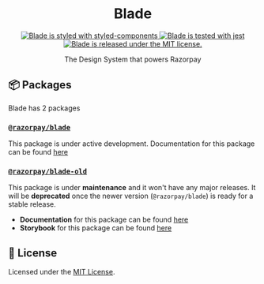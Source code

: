 <h1 align="center">
  Blade
</h1>
<p align="center">
  <a href="https://github.com/styled-components/styled-components">
    <img src="https://img.shields.io/badge/style-%F0%9F%92%85%20styled--components-orange.svg?colorB=daa357&colorA=db748e" alt="Blade is styled with styled-components" />
  </a>
  <a href="https://github.com/facebook/jest">
    <img src="https://jestjs.io/img/jest-badge.svg" alt="Blade is tested with jest" />
  </a>
  <a href="https://github.com/razorpay/blade/blob/master/LICENSE.md">
    <img src="https://img.shields.io/badge/license-MIT-blue.svg" alt="Blade is released under the MIT license." />
  </a>
</p>

<p align="center">
   The Design System that powers Razorpay
<p align="center">

## 📦 Packages
Blade has 2 packages
### [`@razorpay/blade`](https://github.com/razorpay/blade/tree/master/packages/blade)
This package is under active development. Documentation for this package can be found [here](https://master--61c19ee8d3d282003ac1d81c.chromatic.com)
### [`@razorpay/blade-old`](https://github.com/razorpay/blade/tree/master/packages/blade-old)
This package is under **maintenance** and it won't have any major releases. It will be **deprecated** once the newer version (`@razorpay/blade`) is ready for a stable release. 
- **Documentation** for this package can be found [here](https://github.com/razorpay/blade/blob/master/packages/blade-old/README.md)
- **Storybook** for this package can be found [here](https://blade-ui.now.sh)


## 📝 License

Licensed under the [MIT License](./LICENSE).

